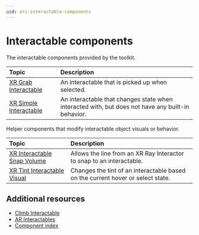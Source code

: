 ```yaml
---
uid: xri-interactable-components
---
```


# Interactable components

The interactable components provided by the toolkit.

| **Topic**             | **Description**         |
| :-------------------- | :----------------------- |
| [XR Grab Interactable](xr-grab-interactable.md)               | An interactable that is picked up when selected.|
| [XR Simple Interactable](xr-simple-interactable.md)           | An interactable that changes state when interacted with, but does not have any built-in behavior. |

Helper components that modify interactable object visuals or behavior.

| **Topic**             | **Description**         |
| :-------------------- | :----------------------- |
| [XR Interactable Snap Volume](xr-interactable-snap-volume.md) | Allows the line from an XR Ray Interactor to snap to an interactable.|
| [XR Tint Interactable Visual](xr-tint-interactable-visual.md) | Changes the tint of an interactable based on the current hover or select state. |

## Additional resources

* [Climb Interactable](climb-interactable.md)
* [AR Interactables](ar-interactable-components.md)
* [Component index](components.md)
